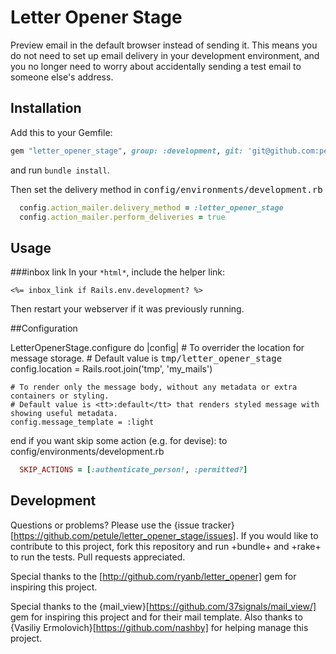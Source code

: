 # Letter Opener Stage

Preview email in the default browser instead of sending it. This means you do not need to set up email delivery in your development environment, and you no longer need to worry about accidentally sending a test email to someone else's address.

## Installation

Add this to your Gemfile:

```ruby
gem "letter_opener_stage", group: :development, git: 'git@github.com:petule/letter_opener_stage.git'
```

and run `bundle install`.

Then set the delivery method in <tt>config/environments/development.rb</tt>

```config/environments/development.rb
  config.action_mailer.delivery_method = :letter_opener_stage
  config.action_mailer.perform_deliveries = true
```  

## Usage


###inbox link
In your `*html*`, include the helper link:

```*html*
<%= inbox_link if Rails.env.development? %>
```

Then restart your webserver if it was previously running.


##Configuration

  LetterOpenerStage.configure do |config|
    # To overrider the location for message storage.
    # Default value is <tt>tmp/letter_opener_stage</tt>
    config.location = Rails.root.join('tmp', 'my_mails')

    # To render only the message body, without any metadata or extra containers or styling.
    # Default value is <tt>:default</tt> that renders styled message with showing useful metadata.
    config.message_template = :light
  end
  if you want skip some action (e.g. for devise): to config/environments/development.rb
  ```ruby
    SKIP_ACTIONS = [:authenticate_person!, :permitted?]
  ```
  


## Development

Questions or problems? Please use the {issue tracker}[https://github.com/petule/letter_opener_stage/issues]. If you would like to contribute to this project, fork this repository and run +bundle+ and +rake+ to run the tests. Pull requests appreciated.

Special thanks to the [http://github.com/ryanb/letter_opener] gem for inspiring this project.

Special thanks to the {mail_view}[https://github.com/37signals/mail_view/] gem for inspiring this project and for their mail template. Also thanks to {Vasiliy Ermolovich}[https://github.com/nashby] for helping manage this project.

